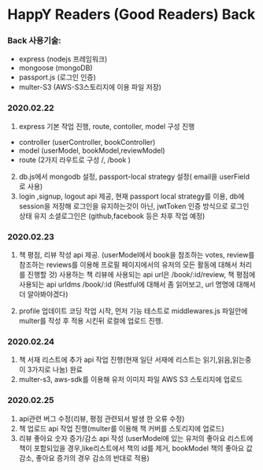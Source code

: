 # HappY Readers (Good Readers) Back

### Back 사용기술:

- express (nodejs 프레임워크)
- mongoose (mongoDB)
- passport.js (로그인 인증)
- multer-S3 (AWS-S3스토리지에 이용 파일 저장)

### 2020.02.22

1. express 기본 작업 진행, route, contoller, model 구성 진행

- controller (userController, bookController)
- model (userModel, bookModel,reviewModel)
- route (2가지 라우트로 구성 /, /book )

2. db.js에서 mongodb 설정, passport-local strategy 설정( email을 userField로 사용)
3. login ,signup, logout api 제공, 현재 passport local strategy를 이용, db에 session을 저장해 로그인을 유지하는것이 아닌, jwtToken 인증 방식으로 로그인 상태 유지 소셜로그인은 (github,facebook 등은 차후 작업 예정)

### 2020.02.23

1. 책 평점, 리뷰 작성 api 제공. (userModel에서 book을 참조하는 votes, review를 참조하는 reviews를 이용해 프로필 페이지에서의 유저의 모든 활동에 대해서 처리를 진행할 것)
   사용하는 책 리뷰에 사용되는 api url은 /book/:id/review, 책 평점에 사용되는 api urldms /book/:id (Restful에 대해서 좀 읽어보고, url 명명에 대해서 더 알아봐야겠다)

2. profile 업데이트 코딩 작업 시작, 먼저 기능 테스트로 middlewares.js 파일안에 multer를 작성 후 적용 시킨뒤 로컬에 업로드 진헹.

### 2020.02.24

1. 책 서재 리스트에 추가 api 작업 진행(현재 일단 서재에 리스트는 읽기,읽음,읽는중 이 3가지로 나눔) 완료
2. multer-s3, aws-sdk를 이용해 유저 이미지 파일 AWS S3 스토리지에 업로드

### 2020.02.25

1. api관련 버그 수정(리뷰, 평점 관련되서 발생 한 오류 수정)
2. 책 업로드 api 작업 진행(multer를 이용해 책 커버를 스토리지에 업로드)
3. 리뷰 좋아요 숫자 증가/감소 api 작성 (userModel에 있는 유저의 좋아요 리스트에 책이 포함되있을 경우,like리스트에서 책의 id를 제거, bookModel 책의 좋아요 값 감소, 좋아요 증가의 경우 감소의 반대로 적용)
